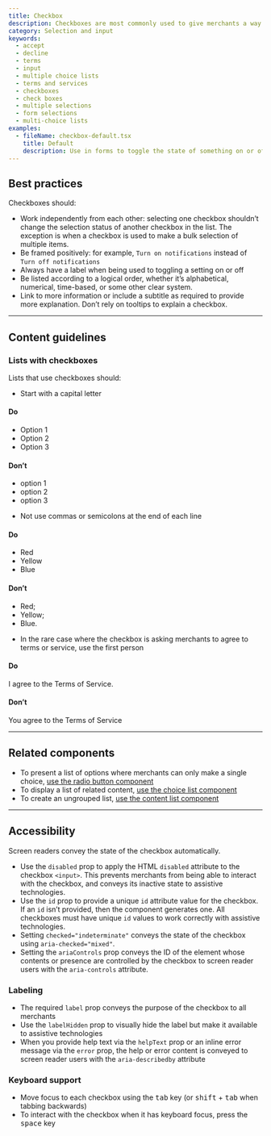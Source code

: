 ```yaml
---
title: Checkbox
description: Checkboxes are most commonly used to give merchants a way to make a range of selections (zero, one, or multiple). They may also be used as a way to have merchants indicate they agree to specific terms and services.
category: Selection and input
keywords:
  - accept
  - decline
  - terms
  - input
  - multiple choice lists
  - terms and services
  - checkboxes
  - check boxes
  - multiple selections
  - form selections
  - multi-choice lists
examples:
  - fileName: checkbox-default.tsx
    title: Default
    description: Use in forms to toggle the state of something on or off. Default checkboxes can appear as selected and disabled, or unselected.
---
```


## Best practices

Checkboxes should:

- Work independently from each other: selecting one checkbox shouldn’t change the selection status of another checkbox in the list. The exception is when a checkbox is used to make a bulk selection of multiple items.
- Be framed positively: for example, `Turn on notifications` instead of `Turn off notifications`
- Always have a label when being used to toggling a setting on or off
- Be listed according to a logical order, whether it’s alphabetical, numerical, time-based, or some other clear system.
- Link to more information or include a subtitle as required to provide more explanation. Don’t rely on tooltips to explain a checkbox.

---

## Content guidelines

### Lists with checkboxes

Lists that use checkboxes should:

- Start with a capital letter

<DoDont>

#### Do

- Option 1
- Option 2
- Option 3

#### Don’t

- option 1
- option 2
- option 3

</DoDont>

- Not use commas or semicolons at the end of each line

<DoDont>

#### Do

- Red
- Yellow
- Blue

#### Don’t

- Red;
- Yellow;
- Blue.

</DoDont>

- In the rare case where the checkbox is asking merchants to agree to terms or service, use the first person

<DoDont>

#### Do

I agree to the Terms of Service.

#### Don’t

You agree to the Terms of Service

</DoDont>

---

## Related components

- To present a list of options where merchants can only make a single choice, [use the radio button component](https://polaris.shopify.com/components/radio-button)
- To display a list of related content, [use the choice list component](https://polaris.shopify.com/components/choice-list)
- To create an ungrouped list, [use the content list component](https://polaris.shopify.com/components/lists/list)

---

## Accessibility

Screen readers convey the state of the checkbox automatically.

- Use the `disabled` prop to apply the HTML `disabled` attribute to the checkbox `<input>`. This prevents merchants from being able to interact with the checkbox, and conveys its inactive state to assistive technologies.
- Use the `id` prop to provide a unique `id` attribute value for the checkbox. If an `id` isn’t provided, then the component generates one. All checkboxes must have unique `id` values to work correctly with assistive technologies.
- Setting `checked="indeterminate"` conveys the state of the checkbox using `aria-checked="mixed"`.
- Setting the `ariaControls` prop conveys the ID of the element whose contents or presence are controlled by the checkbox to screen reader users with the `aria-controls` attribute.

### Labeling

- The required `label` prop conveys the purpose of the checkbox to all merchants
- Use the `labelHidden` prop to visually hide the label but make it available to assistive technologies
- When you provide help text via the `helpText` prop or an inline error message via the `error` prop, the help or error content is conveyed to screen reader users with the `aria-describedby` attribute

### Keyboard support

- Move focus to each checkbox using the <kbd>tab</kbd> key (or <kbd>shift</kbd> + <kbd>tab</kbd> when tabbing backwards)
- To interact with the checkbox when it has keyboard focus, press the <kbd>space</kbd> key
